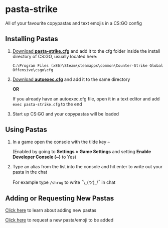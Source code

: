 # pasta-strike

All of your favourite copypastas and text emojis in a CS:GO config

## Installing Pastas

1. [Download **pasta-strike.cfg**](pasta-cfg) and add it to the cfg folder inside the install directory of CS:GO, usually located here:

   `C:\Program Files (x86)\Steam\steamapps\common\Counter-Strike Global Offensive\csgo\cfg`

2. [Download **autoexec.cfg**](auto-cfg) and add it to the same directory

    **OR**

   If you already have an autoexec.cfg file, open it in a text editor and add `exec pasta-strike.cfg` to the end

3. Start up CS:GO and your copypastas will be loaded

[pasta-cfg]: https://cdn.jsdelivr.net/gh/chrisgid/pasta-strike@latest/pasta-strike.cfg
[auto-cfg]: https://cdn.jsdelivr.net/gh/chrisgid/pasta-strike@latest/autoexec.cfg

## Using Pastas

1. In a game open the console with the tilde key `~`

   (Enabled by going to **Settings > Game Settings** and setting **Enable Developer Console (~)** to Yes)

2. Type an alias from the list into the console and hit enter to write out your pasta in the chat

   For example type `/shrug` to write ¯\\\_(ツ)\_/¯ in chat

## Adding or Requesting New Pastas

[Click here][addingnew] to learn about adding new pastas

[Click here][request] to request a new pasta/emoji to be added

[addingnew]: ADDINGNEW.md
[request]: https://github.com/chrisgid/pasta-strike/issues/new?assignees=&labels=add+copypasta+request&template=request-new-copypasta.md&title=
